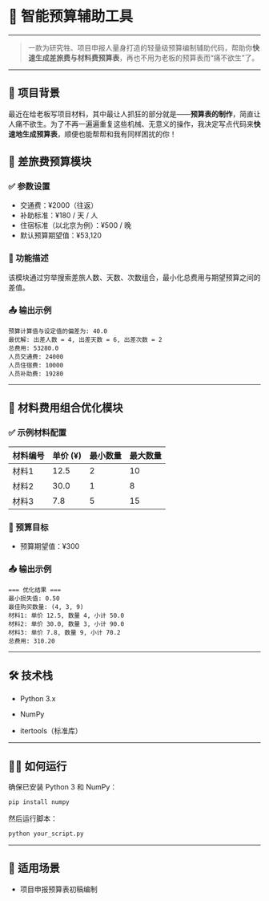 # 🧮 智能预算辅助工具
---
> 一款为研究牲、项目申报人量身打造的轻量级预算编制辅助代码，帮助你**快速生成差旅费与材料费预算表**，再也不用为老板的预算表而“痛不欲生”了。
---
## 📌 项目背景

最近在给老板写项目材料，其中最让人抓狂的部分就是——**预算表的制作**，简直让人痛不欲生。为了不再一遍遍重复这些机械、无意义的操作，我决定写点代码来**快速地生成预算表**，顺便也能帮帮和我有同样困扰的你！

## 🧳 差旅费预算模块

### ✅ 参数设置

- 交通费：¥2000（往返）
- 补助标准：¥180 / 天 / 人
- 住宿标准（以北京为例）：¥500 / 晚
- 默认预算期望值：¥53,120
    
### 🚀 功能描述

该模块通过穷举搜索差旅人数、天数、次数组合，最小化总费用与期望预算之间的差值。

### 📤 输出示例

```
预算计算值与设定值的偏差为: 40.0  
最优解: 出差人数 = 4, 出差天数 = 6, 出差次数 = 2  
总费用: 53280.0  
人员交通费: 24000  
人员住宿费: 10000  
人员补助费: 19280  
```

---

## 🧱 材料费用组合优化模块

### ✅ 示例材料配置

|材料编号|单价 (¥)|最小数量|最大数量|
|---|---|---|---|
|材料1|12.5|2|10|
|材料2|30.0|1|8|
|材料3|7.8|5|15|

### 🎯 预算目标

- 预算期望值：¥300
    
### 📤 输出示例

```
=== 优化结果 ===
最小损失值: 0.50  
最佳购买数量: (4, 3, 9)  
材料1: 单价 12.5, 数量 4, 小计 50.0  
材料2: 单价 30.0, 数量 3, 小计 90.0  
材料3: 单价 7.8, 数量 9, 小计 70.2  
总费用: 310.20
```

---

## 🛠️ 技术栈

- Python 3.x
    
- NumPy
    
- itertools（标准库）
    

---

## 🧑‍💻 如何运行

确保已安装 Python 3 和 NumPy：

```bash
pip install numpy
```

然后运行脚本：

```bash
python your_script.py
```

---

## 📎 适用场景

- 项目申报预算表初稿编制

